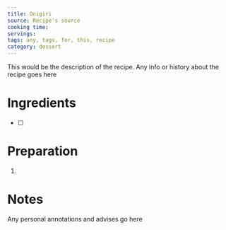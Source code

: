 ```yaml
---
title: Onigiri
source: Recipe's source
cooking time:
servings:
tags: any, tags, for, this, recipe
category: dessert
---
```


This would be the description of the recipe. Any info or history about the recipe goes here

Ingredients
===========

* [ ] 

Preparation
===========
1.

Notes
=====

Any personal annotations and advises go here
